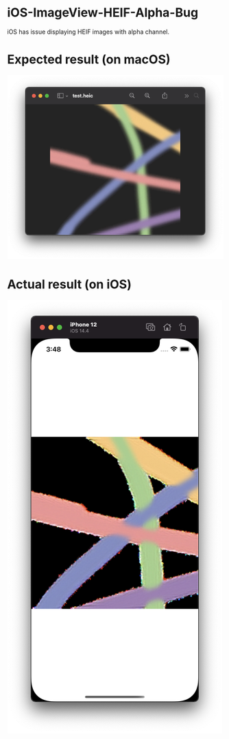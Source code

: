 # iOS-ImageView-HEIF-Alpha-Bug
iOS has issue displaying HEIF images with alpha channel.

# Expected result (on macOS)
![](screenshots/expected_macos.png)

# Actual result (on iOS)
![](screenshots/actual_ios_simulator.png)
